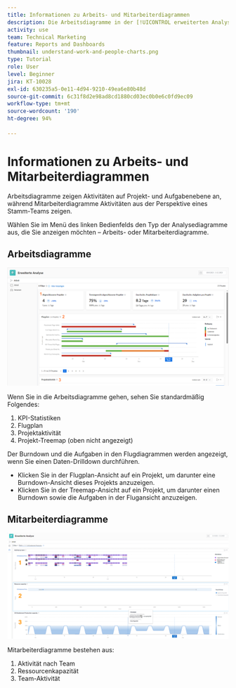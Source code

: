 ```yaml
---
title: Informationen zu Arbeits- und Mitarbeiterdiagrammen
description: Die Arbeitsdiagramme in der [!UICONTROL erweiterten Analyse] zeigen Aktivitäten auf Projekt- und Aufgabenebene an, während Mitarbeiterdiagramme Aktivitäten aus der Perspektive eines Stamm-Teams zeigen.
activity: use
team: Technical Marketing
feature: Reports and Dashboards
thumbnail: understand-work-and-people-charts.png
type: Tutorial
role: User
level: Beginner
jira: KT-10028
exl-id: 630235a5-0e11-4d94-9210-49ea6e80b48d
source-git-commit: 6c31f8d2e98ad8cd1880cd03ec0b0e6c0fd9ec09
workflow-type: tm+mt
source-wordcount: '190'
ht-degree: 94%

---
```


# Informationen zu Arbeits- und Mitarbeiterdiagrammen

Arbeitsdiagramme zeigen Aktivitäten auf Projekt- und Aufgabenebene an, während Mitarbeiterdiagramme Aktivitäten aus der Perspektive eines Stamm-Teams zeigen.

Wählen Sie im Menü des linken Bedienfelds den Typ der Analysediagramme aus, die Sie anzeigen möchten – Arbeits- oder Mitarbeiterdiagramme.

## Arbeitsdiagramme

![Ein Bild der Suche nach [!UICONTROL Analyse]-Funktionen in [!DNL Workfront Classic]](assets/section-1-1.png)

Wenn Sie in die Arbeitsdiagramme gehen, sehen Sie standardmäßig Folgendes:

1. KPI-Statistiken
1. Flugplan
1. Projektaktivität
1. Projekt-Treemap (oben nicht angezeigt)

Der Burndown und die Aufgaben in den Flugdiagrammen werden angezeigt, wenn Sie einen Daten-Drilldown durchführen.

* Klicken Sie in der Flugplan-Ansicht auf ein Projekt, um darunter eine Burndown-Ansicht dieses Projekts anzuzeigen.
* Klicken Sie in der Treemap-Ansicht auf ein Projekt, um darunter einen Burndown sowie die Aufgaben in der Flugansicht anzuzeigen.

## Mitarbeiterdiagramme

![Ein Bild mit der Suche nach der [!UICONTROL Analyse]-Funktion in [!DNL Workfront Classic]](assets/section-1-2.png)

Mitarbeiterdiagramme bestehen aus:

1. Aktivität nach Team
1. Ressourcenkapazität
1. Team-Aktivität
